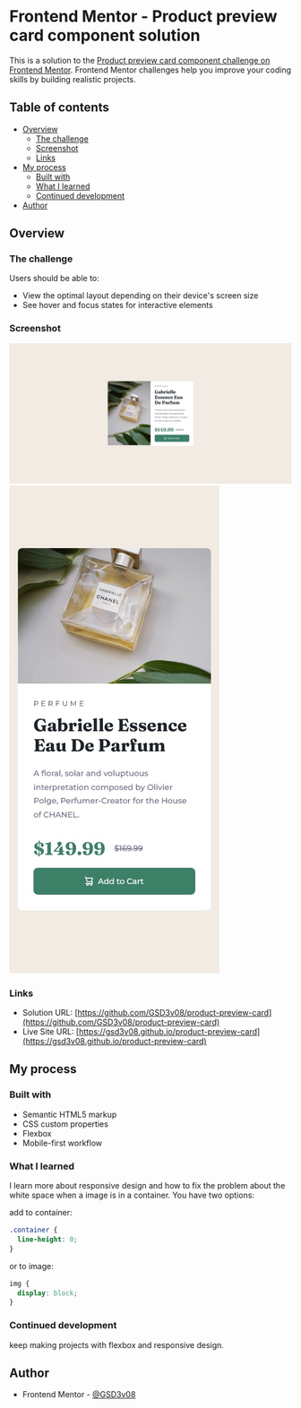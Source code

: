 # Frontend Mentor - Product preview card component solution

This is a solution to the [Product preview card component challenge on Frontend Mentor](https://www.frontendmentor.io/challenges/product-preview-card-component-GO7UmttRfa). Frontend Mentor challenges help you improve your coding skills by building realistic projects. 

## Table of contents

- [Overview](#overview)
  - [The challenge](#the-challenge)
  - [Screenshot](#screenshot)
  - [Links](#links)
- [My process](#my-process)
  - [Built with](#built-with)
  - [What I learned](#what-i-learned)
  - [Continued development](#continued-development)
- [Author](#author)

## Overview

### The challenge

Users should be able to:

- View the optimal layout depending on their device's screen size
- See hover and focus states for interactive elements

### Screenshot

![](./screenshot-desktop.jpg)
![](./screenshot-mobile.jpg)


### Links

- Solution URL: [https://github.com/GSD3v08/product-preview-card](https://github.com/GSD3v08/product-preview-card)
- Live Site URL: [https://gsd3v08.github.io/product-preview-card](https://gsd3v08.github.io/product-preview-card)

## My process

### Built with

- Semantic HTML5 markup
- CSS custom properties
- Flexbox
- Mobile-first workflow


### What I learned

I learn more about responsive design and how to fix the problem about the white space when a image is in a container.
You have two options:

add to container:
```css
.container {
  line-height: 0;
}
```
or to image:

```css
img {
  display: block;
}
```


### Continued development

keep making projects with flexbox and responsive design.



## Author

- Frontend Mentor - [@GSD3v08](https://www.frontendmentor.io/profile/GSD3v08)


